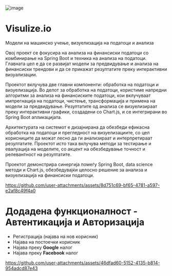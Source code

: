 ![image](https://github.com/user-attachments/assets/94170713-d4a8-451a-9eba-7ee661cbe453)

# Visulize.io

 Модели на машинско учење, визуелизација на податоци и анализа

Овој проект се фокусира на анализа на финансиски податоци со комбинирање на
Spring Boot и техника на анализа на податоци. Главната цел е да се развијат
модели за предвидување и анализа на финансиски трендови и да се прикажат
резултатите преку интерактивни визуализации.

Проектот вклучува две главни компоненти: обработка на податоци и
визуелизација. Во делот за обработка на податоци, користиме напредни
алгоритми за анализа на финансиските податоци, кои вклучуваат импрегнација
на податоци, чистење, трансформација и примена на модели за предвидување.
Резултатите од анализа се визуелизираат преку интерактивни графики,
создадени со Chart.js, и се интегрирани во Spring Boot апликацијата.

Архитектурата на системот е дизајнирана да обезбеди ефикасна обработка на
податоци и прегледност на визуелизациите, со цел корисниците да можат лесно
да ги анализираат и интерпретираат резултатите. Проектот исто така
вклучува методи за тестирање и евалуација на моделите, со акцент на
обезбедување точност и релевантност на резултатите.

Проектот демонстрира синергија помеѓу Spring Boot, data science методи и
Chart.js, обезбедувајќи целосно решение за анализа и визуелизација на финансиски
податоци.

https://github.com/user-attachments/assets/8d751c69-bf65-4781-a597-e2af8c49f4a0

# Додадена функционалност - Автентикација и Авторизација
- Регистрација (најава на нов корисник)
- Најава на постоечки корисник
- Најава преку **Google** налог
- Најава преку **Facebook** налог

https://github.com/user-attachments/assets/46dfad60-5152-4135-b814-954adcd87e43




